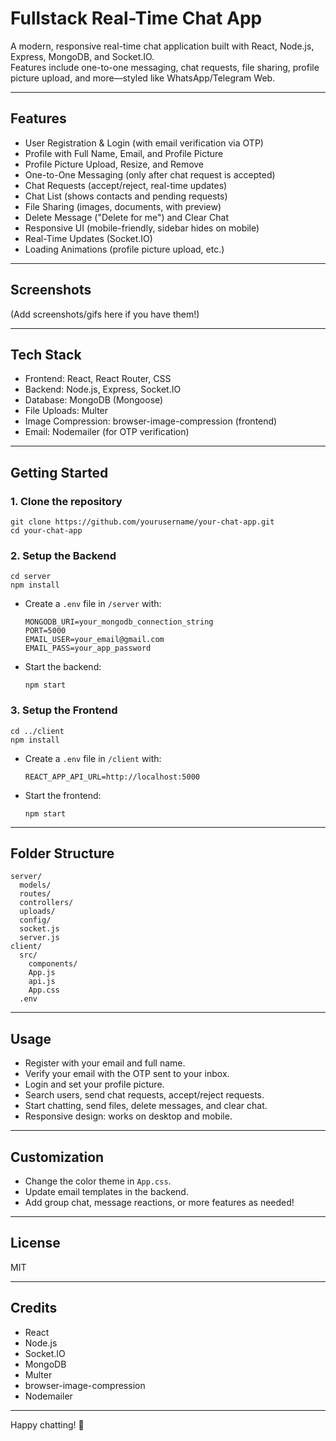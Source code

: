 # Fullstack Real-Time Chat App

A modern, responsive real-time chat application built with React, Node.js, Express, MongoDB, and Socket.IO.  
Features include one-to-one messaging, chat requests, file sharing, profile picture upload, and more—styled like WhatsApp/Telegram Web.

---

## Features

- User Registration & Login (with email verification via OTP)
- Profile with Full Name, Email, and Profile Picture
- Profile Picture Upload, Resize, and Remove
- One-to-One Messaging (only after chat request is accepted)
- Chat Requests (accept/reject, real-time updates)
- Chat List (shows contacts and pending requests)
- File Sharing (images, documents, with preview)
- Delete Message ("Delete for me") and Clear Chat
- Responsive UI (mobile-friendly, sidebar hides on mobile)
- Real-Time Updates (Socket.IO)
- Loading Animations (profile picture upload, etc.)

---

## Screenshots

(Add screenshots/gifs here if you have them!)

---

## Tech Stack

- Frontend: React, React Router, CSS
- Backend: Node.js, Express, Socket.IO
- Database: MongoDB (Mongoose)
- File Uploads: Multer
- Image Compression: browser-image-compression (frontend)
- Email: Nodemailer (for OTP verification)

---

## Getting Started

### 1. Clone the repository

    git clone https://github.com/yourusername/your-chat-app.git
    cd your-chat-app

### 2. Setup the Backend

    cd server
    npm install

- Create a `.env` file in `/server` with:

      MONGODB_URI=your_mongodb_connection_string
      PORT=5000
      EMAIL_USER=your_email@gmail.com
      EMAIL_PASS=your_app_password

- Start the backend:

      npm start

### 3. Setup the Frontend

    cd ../client
    npm install

- Create a `.env` file in `/client` with:

      REACT_APP_API_URL=http://localhost:5000

- Start the frontend:

      npm start

---

## Folder Structure

    server/
      models/
      routes/
      controllers/
      uploads/
      config/
      socket.js
      server.js
    client/
      src/
        components/
        App.js
        api.js
        App.css
      .env

---

## Usage

- Register with your email and full name.
- Verify your email with the OTP sent to your inbox.
- Login and set your profile picture.
- Search users, send chat requests, accept/reject requests.
- Start chatting, send files, delete messages, and clear chat.
- Responsive design: works on desktop and mobile.

---

## Customization

- Change the color theme in `App.css`.
- Update email templates in the backend.
- Add group chat, message reactions, or more features as needed!

---

## License

MIT

---

## Credits

- React
- Node.js
- Socket.IO
- MongoDB
- Multer
- browser-image-compression
- Nodemailer

---

Happy chatting! 🚀
